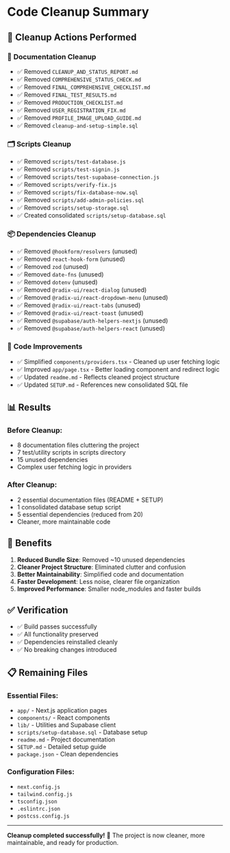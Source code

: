 # Code Cleanup Summary

## 🧹 Cleanup Actions Performed

### 📁 **Documentation Cleanup**
- ✅ Removed `CLEANUP_AND_STATUS_REPORT.md`
- ✅ Removed `COMPREHENSIVE_STATUS_CHECK.md`
- ✅ Removed `FINAL_COMPREHENSIVE_CHECKLIST.md`
- ✅ Removed `FINAL_TEST_RESULTS.md`
- ✅ Removed `PRODUCTION_CHECKLIST.md`
- ✅ Removed `USER_REGISTRATION_FIX.md`
- ✅ Removed `PROFILE_IMAGE_UPLOAD_GUIDE.md`
- ✅ Removed `cleanup-and-setup-simple.sql`

### 🗂️ **Scripts Cleanup**
- ✅ Removed `scripts/test-database.js`
- ✅ Removed `scripts/test-signin.js`
- ✅ Removed `scripts/test-supabase-connection.js`
- ✅ Removed `scripts/verify-fix.js`
- ✅ Removed `scripts/fix-database-now.sql`
- ✅ Removed `scripts/add-admin-policies.sql`
- ✅ Removed `scripts/setup-storage.sql`
- ✅ Created consolidated `scripts/setup-database.sql`

### 📦 **Dependencies Cleanup**
- ✅ Removed `@hookform/resolvers` (unused)
- ✅ Removed `react-hook-form` (unused)
- ✅ Removed `zod` (unused)
- ✅ Removed `date-fns` (unused)
- ✅ Removed `dotenv` (unused)
- ✅ Removed `@radix-ui/react-dialog` (unused)
- ✅ Removed `@radix-ui/react-dropdown-menu` (unused)
- ✅ Removed `@radix-ui/react-tabs` (unused)
- ✅ Removed `@radix-ui/react-toast` (unused)
- ✅ Removed `@supabase/auth-helpers-nextjs` (unused)
- ✅ Removed `@supabase/auth-helpers-react` (unused)

### 🔧 **Code Improvements**
- ✅ Simplified `components/providers.tsx` - Cleaned up user fetching logic
- ✅ Improved `app/page.tsx` - Better loading component and redirect logic
- ✅ Updated `readme.md` - Reflects cleaned project structure
- ✅ Updated `SETUP.md` - References new consolidated SQL file

## 📊 **Results**

### **Before Cleanup:**
- 8 documentation files cluttering the project
- 7 test/utility scripts in scripts directory
- 15 unused dependencies
- Complex user fetching logic in providers

### **After Cleanup:**
- 2 essential documentation files (README + SETUP)
- 1 consolidated database setup script
- 5 essential dependencies (reduced from 20)
- Cleaner, more maintainable code

## 🚀 **Benefits**

1. **Reduced Bundle Size**: Removed ~10 unused dependencies
2. **Cleaner Project Structure**: Eliminated clutter and confusion
3. **Better Maintainability**: Simplified code and documentation
4. **Faster Development**: Less noise, clearer file organization
5. **Improved Performance**: Smaller node_modules and faster builds

## ✅ **Verification**

- ✅ Build passes successfully
- ✅ All functionality preserved
- ✅ Dependencies reinstalled cleanly
- ✅ No breaking changes introduced

## 📋 **Remaining Files**

### **Essential Files:**
- `app/` - Next.js application pages
- `components/` - React components
- `lib/` - Utilities and Supabase client
- `scripts/setup-database.sql` - Database setup
- `readme.md` - Project documentation
- `SETUP.md` - Detailed setup guide
- `package.json` - Clean dependencies

### **Configuration Files:**
- `next.config.js`
- `tailwind.config.js`
- `tsconfig.json`
- `.eslintrc.json`
- `postcss.config.js`

---

**Cleanup completed successfully!** 🎉
The project is now cleaner, more maintainable, and ready for production. 